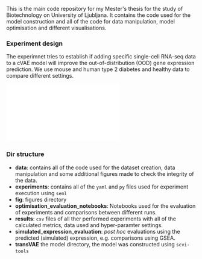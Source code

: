 This is the main code repository for my Mester's thesis for the study of Biotechnology on University of Ljubljana. It contains the code used for the model construction and all of the code for data manipulation, model optimisation and different visualisations.

### Experiment design

The experimnet tries to establish if adding specific single-cell RNA-seq data to a cVAE model will improve the out-of-distribution (OOD) gene expression prediction. We use mouse and human type 2 diabetes and healthy data to compare different settings.

![The design of the experiment](fig/experiment_design.pdf)

### Dir structure

- **data**: contains all of the code used for the dataset creation, data manipulation and some additional figures made to check the integrity of the data.
- **experiments**: contains all of the `yaml` and `py` files used for experiment execution using `seml`
- **fig**: figures directory
- **optimisation_evaluation_notebooks**: Notebooks used for the evaluation of experiments and comparisons between different runs.
- **results**: `csv` files of all ther performed experiments with all of the calculated metrics, data used and hyper-paramter settings.
- **simulated_expression_evaluation**: *post hoc* evaluations using the predicted (simulated) expression, e.g. comparisons using GSEA.
- **transVAE** the model directory, the model was constructed using `scvi-tools`